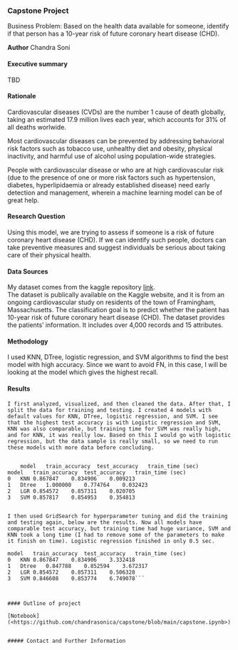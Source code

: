 ### Capstone Project
Business Problem:
Based on the health data available for someone, identify if that person has a 10-year risk of future coronary heart disease (CHD).

**Author**
Chandra Soni
#### Executive summary
TBD
#### Rationale
Cardiovascular diseases (CVDs) are the number 1 cause of death globally, taking an estimated 17.9 million lives each year, which accounts for 31% of all deaths worlwide.

Most cardiovascular diseases can be prevented by addressing behavioral risk factors such as tobacco use, unhealthy diet and obesity, physical inactivity, and harmful use of alcohol using population-wide strategies.

People with cardiovascular disease or who are at high cardiovascular risk (due to the presence of one or more risk factors such as hypertension, diabetes, hyperlipidaemia or already established disease) need early detection and management, wherein a machine learning model can be of great help.


#### Research Question
Using this model, we are trying to assess if someone is a risk of future coronary heart disease (CHD). 
If we can identify such people, doctors can take preventive measures and suggest individuals be serious about taking care of their physical health.  

#### Data Sources
My dataset comes from the kaggle repository [link](https://www.kaggle.com/code/abrahamanderson/hearth-disease-prediction/datag).  
The dataset is publically available on the Kaggle website, and it is from an ongoing cardiovascular study on residents of the town of Framingham, Massachusetts. The classification goal is to predict whether the patient has 10-year risk of future coronary heart disease (CHD). The dataset provides the patients’ information. It includes over 4,000 records and 15 attributes.

#### Methodology
I used KNN, DTree, logistic regression, and SVM algorithms to find the best model with high accuracy.  Since we want to avoid FN, in this case, I will be looking at the model which gives the highest recall.

#### Results
`I first analyzed, visualized, and then cleaned the data. After that, I split the data for training and testing. I created 4 models with default values for KNN, DTree, logistic regression, and SVM. I see that the highest test accuracy is with Logistic regression and SVM, KNN was also comparable, but training time for SVM was really high, and for KNN, it was really low. Based on this I would go with logistic regression, but the data sample is really small, so we need to run these models with more data before concluding. `

```Here is the result

    model   train_accuracy  test_accuracy   train_time (sec)
model	train_accuracy	test_accuracy	train_time (sec)
0	KNN	0.867847	0.834906	0.009213
1	Dtree	1.000000	0.774764	0.032423
2	LGR	0.854572	0.857311	0.020705
3	SVM	0.857817	0.854953	0.354813


I then used GridSearch for hyperparameter tuning and did the training and testing again, below are the results. Now all models have comparable test accuracy, but training time had huge variance, SVM and KNN took a long time (I had to remove some of the parameters to make it finish on time). Logistic regression finished in only 0.5 sec.

model	train_accuracy	test_accuracy	train_time (sec)	
0	KNN	0.867847	0.834906	3.332418
1	Dtree	0.847788	0.852594	3.672317
2	LGR	0.854572	0.857311	0.506328
3	SVM	0.846608	0.853774	6.749078```



#### Outline of project

[Notebook](<https://github.com/chandrasonica/capstone/blob/main/capstone.ipynb>)


##### Contact and Further Information